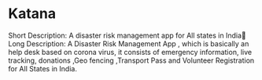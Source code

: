 <h1>Katana</h1>
Short Description:
	               A disaster risk management app for All states in India
Long Description:
		A Disaster Risk Management App , which is basically an help desk based on corona virus, it consists of emergency information, live tracking, donations ,Geo fencing ,Transport Pass and Volunteer Registration for All States in India.

